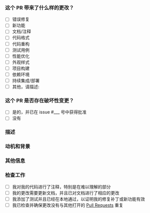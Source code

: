 <!--
感谢您对本项目的贡献！
在创建 PR 之前，请确保您已阅读过本项目的贡献指南。
为避免浪费时间，最好先打开与 PR 相关的议题，等待批准后再处理。
-->

### 这个 PR 带来了什么样的更改？
<!--
通过将 "[ ]" 修改为 "[x]" 来选中，至少从中选择一个。
如果要引入新的选项，必须向维护者提出和讨论，并且得到批准。
-->

- [ ] 错误修复
- [ ] 新功能
- [ ] 文档/注释
- [ ] 代码格式
- [ ] 代码重构
- [ ] 测试用例
- [ ] 性能优化
- [ ] 外观样式
- [ ] 项目构建
- [ ] 依赖环境
- [ ] 持续集成/部署
- [ ] 其他，请描述:

### 这个 PR 是否存在破坏性变更？
<!--
此更改是否可能导致现有功能无法按预期工作？
如果是，用户可能需要在其应用程序中进行哪些更改？请在其他信息中描述现有应用程序的影响和迁移路径。
-->

- [ ] 是的，并已在 issue #___ 号中获得批准
- [ ] 没有

### 描述
<!--
详细描述你做出的更改。
如：修复 Bug 以及解决方案的说明、新功能的使用说明以及实现逻辑。
-->



### 动机和背景
<!--
为什么需要更改？它解决了什么问题？
如果这已经在 GitHub Issues 中讨论过，请将其链接到此处。如：resolve #issue编号
-->



### 其他信息
<!-- 任何您觉得需要补充说明的信息。 -->



### 检查工作
<!-- 在打开 PR 之前，请检查以下各点，并选中检查完成的工作。 -->
- [ ] 我对我的代码进行了注释，特别是在难以理解的部分
- [ ] 我的更改需要更新文档，并且已对文档进行了相应的更改
- [ ] 我添加了测试并且已经在本地通过，以证明我的修复补丁或新功能有效
- [ ] 我已检查并确保更改没有与其他打开的 [Pull Requests](../pulls) 重复
